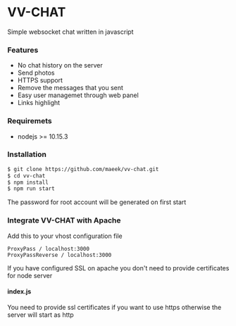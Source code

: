 # VV-CHAT
Simple websocket chat written in javascript

### Features

  - No chat history on the server
  - Send photos
  - HTTPS support
  - Remove the messages that you sent
  - Easy user managemet through web panel
  - Links highlight

### Requiremets

  - nodejs >= 10.15.3

### Installation

```sh
$ git clone https://github.com/maeek/vv-chat.git
$ cd vv-chat
$ npm install
$ npm run start
```
The password for root account will be generated on first start


### Integrate VV-CHAT with Apache

Add this to your vhost configuration file
```
ProxyPass / localhost:3000
ProxyPassReverse / localhost:3000
```
If you have configured SSL on apache you don't need to provide certificates for node server


#### index.js

You need to provide ssl certificates if you want to use https otherwise the server will start as http
